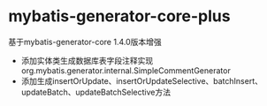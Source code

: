 # mybatis-generator-core-plus
基于mybatis-generator-core 1.4.0版本增强
* 添加实体类生成数据库表字段注释实现org.mybatis.generator.internal.SimpleCommentGenerator
* 添加生成insertOrUpdate、insertOrUpdateSelective、batchInsert、updateBatch、updateBatchSelective方法
